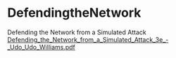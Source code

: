 # DefendingtheNetwork
Defending the Network from a Simulated Attack
[Defending_the_Network_from_a_Simulated_Attack_3e_-_Udo_Udo_Williams.pdf](https://github.com/user-attachments/files/16007686/Defending_the_Network_from_a_Simulated_Attack_3e_-_Udo_Udo_Williams.pdf)
